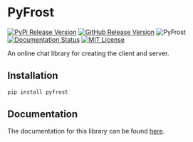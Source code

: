 # PyFrost
[![PyPi Release Version](https://img.shields.io/pypi/v/pyfrost?color=blue)](https://pypi.org/project/pyfrost/)
[![GitHub Release Version](https://img.shields.io/github/v/release/Den4200/pyfrost?color=blue&include_prereleases&label=github)](https://github.com/Den4200/pyfrost/releases)
![PyFrost](https://img.shields.io/github/workflow/status/Den4200/pyfrost/PyFrost/master)
[![Documentation Status](https://readthedocs.org/projects/pyfrost/badge/?version=latest)](https://pyfrost.readthedocs.io/en/latest/?badge=latest)
[![MIT License](https://img.shields.io/github/license/Den4200/pyfrost)](LICENSE)

An online chat library for creating the client and server.

## Installation
```cmd
pip install pyfrost
```

## Documentation
The documentation for this library can be found [here](https://pyfrost.readthedocs.io/).
